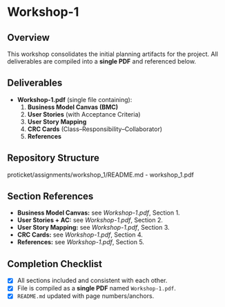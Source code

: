 # Workshop-1
## Overview
This workshop consolidates the initial planning artifacts for the project. All deliverables are compiled into a **single PDF** and referenced below.

## Deliverables
- **Workshop-1.pdf** (single file containing):
  1. **Business Model Canvas (BMC)**
  2. **User Stories** (with Acceptance Criteria)
  3. **User Story Mapping**
  4. **CRC Cards** (Class–Responsibility–Collaborator)
  5. **References**

## Repository Structure

proticket/assignments/workshop_1/README.md - workshop_1.pdf

## Section References
- **Business Model Canvas:** see *Workshop-1.pdf*, Section 1.
- **User Stories + AC:** see *Workshop-1.pdf*, Section 2.
- **User Story Mapping:** see *Workshop-1.pdf*, Section 3.
- **CRC Cards:** see *Workshop-1.pdf*, Section 4.
- **References:** see *Workshop-1.pdf*, Section 5.

## Completion Checklist
- [X] All sections included and consistent with each other.
- [X] File is compiled as a **single PDF** named `Workshop-1.pdf`.
- [X] `README.md` updated with page numbers/anchors.

